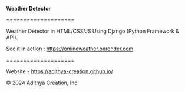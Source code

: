 **Weather Detector**

====================

Weather Detector in HTML/CSS/JS
Using Django (Python Framework & API).

See it in action : https://onlineweather.onrender.com

====================

Website - https://adithya-creation.github.io/


© 2024 Adithya Creation, Inc
